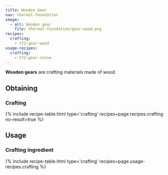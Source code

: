 ```yaml
---
title: Wooden Gear
nav: thermal-foundation
image:
  - alt: Wooden gear
    file: thermal-foundation/gear-wood.png
recipes:
  crafting:
    - tf2-gear-wood
usage-recipes:
  crafting:
    - tf2-gear-stone
---
```


**Wooden gears** are crafting materials made of wood.


Obtaining
---------

### Crafting
{% include recipe-table.html type='crafting' recipes=page.recipes.crafting no-result=true %}


Usage
-----

### Crafting ingredient
{% include recipe-table.html type='crafting' recipes=page.usage-recipes.crafting %}
